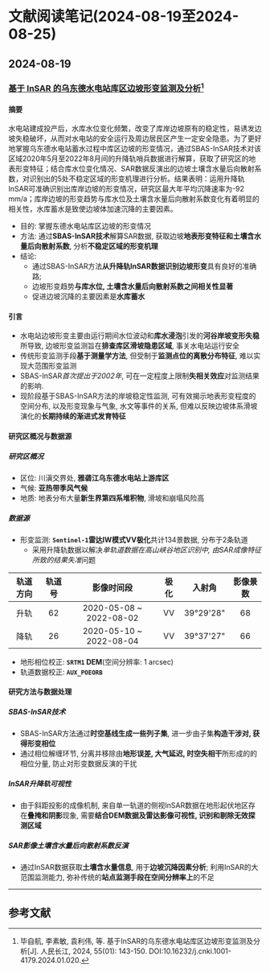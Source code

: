 # 文献阅读笔记(2024-08-19至2024-08-25)

## 2024-08-19

### [基于 InSAR 的乌东德水电站库区边坡形变监测及分析](https://kns.cnki.net/kcms2/article/abstract?v=v-1aSqfKcSVvcLMEN45FALb89zJWQEtmK7mFIwbjgZAKDWiM975MAJPZxwA9TqKn9v7S4gZ2_u_acIaQA-HKN8J0yI6zf_JCtDmZnf57qBCQoTc7i8hOAYU-_vtNNehXCPlS1_LSMqSy5i6f99PvCWuZIzqVbsFd4rp7KA4EEKUfe-iRJ1fFKT9NyOa_n2mebBjwIsqQClZA7KeVialvq3SN4SxfRwNPdDTmrZaPhuKBnsmkhgtlKXVIIEqT3j-UHvJo1Nt7Utc=)[^RIVE202401020]

[^RIVE202401020]: 毕自航, 李素敏, 袁利伟, 等. 基于InSAR的乌东德水电站库区边坡形变监测及分析[J]. 人民长江, 2024, 55(01): 143-150. DOI:10.16232/j.cnki.1001-4179.2024.01.020.

#### 摘要

水电站建成投产后，水库水位变化频繁，改变了库岸边坡原有的稳定性，易诱发边坡失稳破坏，从而对水电站的安全运行及周边居民区产生一定安全隐患。为了更好地掌握乌东德水电站蓄水过程中库区边坡的形变情况，通过SBAS-InSAR技术对该区域2020年5月至2022年8月间的升降轨哨兵数据进行解算，获取了研究区的地表形变特征；结合库水位变化情况、SAR数据反演出的边坡土壤含水量后向散射系数，对识别出的5处不稳定区域的形变机理进行分析。结果表明：运用升降轨InSAR可准确识别出库岸边坡的形变情况，研究区最大年平均沉降速率为-92 mm/a；库岸边坡的形变趋势与库水位及土壤含水量后向散射系数变化有着明显的相关性，水库蓄水是致使边坡体加速沉降的主要因素。

* 目的: 掌握东德水电站库区边坡的形变情况
* 方法: 通过**SBAS-InSAR技术**解算SAR数据, 获取边坡**地表形变特征和土壤含水量后向散射系数**, 分析**不稳定区域的形变机理**
* 结论: 
    * 通过SBAS-InSAR方法**从升降轨InSAR数据识别边坡形变**具有良好的准确路; 
    * 边坡形变趋势**与库水位, 土壤含水量后向散射系数之间相关性显著**
    * 促进边坡沉降的主要因素是**水库蓄水**

#### 引言

* 水电站边坡形变主要由运行期间水位波动和**库水浸泡**引发的**河谷岸坡变形失稳**所导致, 边坡形变监测旨在**排查库区滑坡隐患区域**, 事关水电站运行安全 
* 传统形变监测手段**基于测量学方法**, 但受制于**监测点位的离散分布特征**, 难以实现大范围形变监测
* SBAS-InSAR*首次提出于2002年*, 可在一定程度上限制**失相关效应**对监测结果的影响. <!--Citation Needed. -->
* 现阶段基于SBAS-InSAR方法的岸坡稳定性监测, 可有效揭示地表形变程度的空间分布, 以及形变现象与气象, 水文等事件的关系, 但难以反映边坡体系滑坡演化的**长期持续的渐进式发育特征**

#### 研究区概况与数据源

##### 研究区概况
* 区位: 川滇交界处, **雅砻江乌东德水电站上游库区**
* 气候: **亚热带季风气候**
* 地质: 地表分布大量**新生界第四系堆积物**, 滑坡和崩塌风险高

##### 数据源
* 形变监测: **`Sentinel-1`雷达IW模式VV极化**共计134景数据, 分布于2条轨道
    * 采用升降轨数据以解决*单轨道数据在高山峡谷地区识别中, 由SAR成像特征所致的结果失准*问题 <!--Citation Needed. -->
    
|轨道方向|轨道号|影像时间段|极化|入射角|影像景数|
|:-:|:-:|:-:|:-:|:-:|:-:|
|升轨|62|2020-05-08 ~ 2022-08-02|VV|39°29'28"|68|
|降轨|26|2020-05-10 ~ 2022-08-04|VV|39°37'27"|66|

* 地形相位校正: **`SRTM1` DEM**(空间分辨率: 1 arcsec)
* 轨道数据校正: **`AUX_POEORB`**

#### 研究方法与数据处理

##### SBAS-InSAR技术
* SBAS-InSAR方法通过**时空基线生成一些列子集**, 进一步由子集**构造干涉对, 获得形变相位**
* 通过相位解缠环节, 分离并移除由**地形误差, 大气延迟, 时空失相干**所形成的的相位分量, 防止对形变数据反演的干扰

##### InSAR升降轨可视性
* 由于斜距投影的成像机制, 来自单一轨道的侧视InSAR数据在地形起伏地区存在**叠掩和阴影**现象, 需要**结合DEM数据及雷达影像可视性, 识别和剔除无效探测区域**

##### SAR影像土壤含水量后向散射系数反演
* 通过InSAR数据获取**土壤含水量信息**, 用于**边坡沉降因素分析**; 利用InSAR的大范围监测能力, 弥补传统的**站点监测手段在空间分辨率上**的不足

***

## 参考文献